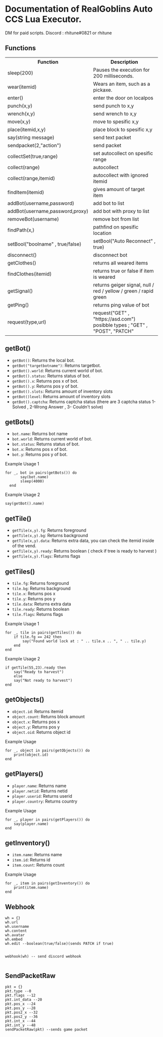 <body>
  <h1>Documentation of RealGoblins Auto CCS Lua Executor.</h1>

<p>DM for paid scripts. Discord : rhitune#0821 or rhitune </p>
  <h2>Functions</h2>
  <table>
    <tr>
      <th>Function</th>
      <th>Description</th>
    </tr>
    <tr>
      <td>sleep(200)</td>
      <td>Pauses the execution for 200 milliseconds.</td>
    </tr>
    <tr>
      <td>wear(itemid)</td>
      <td>Wears an item, such as a pickaxe.</td>
    </tr>
    <tr>
      <td>enter()</td>
      <td>enter the door on localpos</td>
    </tr>
    <tr>
      <td>punch(x,y)</td>
      <td>send punch to x,y</td>
    </tr>
    <tr>
      <td>wrench(x,y)</td>
      <td>send wrench to x,y</td>
    </tr>
    <tr>
      <td>move(x,y)</td>
      <td>move to spesific x,y</td>
    </tr>
    <tr>
      <td>place(itemid,x,y)</td>
      <td>place block to spesific x,y</td>
    </tr>
    <tr>
      <td>say(string message)</td>
      <td>send text packet</td>
    </tr>
    <tr>
      <td>sendpacket(2,"action")</td>
      <td>send packet</td>
    </tr>
    <tr>
      <td>collectSet(true,range)</td>
      <td>set autocollect on spesific range</td>
    </tr>
    <tr>
      <td>collect(range)</td>
      <td>autocollect</td>
    </tr>
    <tr>
      <td>collect(range,itemid)</td>
      <td>autocollect with ignored itemid</td>
    </tr>
    <tr>
      <td>findItem(itemid)</td>
      <td>gives amount of target item</td>
    </tr>
    <tr>
      <td>addBot(username,password)</td>
      <td>add bot to list</td>
    </tr>
    <tr>
      <td>addBot(username,password,proxy)</td>
      <td>add bot with proxy to list</td>
    </tr>
    <tr>
      <td>removeBot(username)</td>
      <td>remove bot from list</td>
    </tr>
    <tr>
      <td>findPath(x,)</td>
      <td>pathfind on spesific location</td>
    </tr>
    <tr>
      <td>setBool("boolname" , true/false)</td>
      <td>setBool("Auto Reconnect" , true)</td>
    </tr>
    <tr>
      <td>disconnect()</td>
      <td>disconnect bot</td>
    </tr>
    <tr>
      <td>getClothes()</td>
      <td>returns all weared items</td>
    </tr>
    <tr>
      <td>findClothes(itemid)</td>
      <td>returns true or false if item is weared</td>
    </tr>
    <tr>
      <td>getSignal()</td>
      <td>returns geiger signal, null / red / yellow / green / rapid green</td>
    </tr>
    <tr>
      <td>getPing()</td>
      <td>returns ping value of bot</td>
    </tr>
    <tr>
      <td>request(type,url)</td>
      <td>request("GET" , "https://asd.com") posibble types ; "GET" , "POST", "PATCH"</td>
    </tr>
  </table>

  <h2>getBot()</h2>
  <ul>
    <li><code>getBot()</code>: Returns the local bot.</li>
    <li><code>getBot("targetbotname")</code>: Returns targetbot.</li>
    <li><code>getBot().world</code>: Returns current world of bot.</li>
    <li><code>getBot().status</code>: Returns status of bot.</li>
    <li><code>getBot().x</code>: Returns pos x of bot.</li>
    <li><code>getBot().y</code>: Returns pos y of bot.</li>
    <li><code>getBot().slots</code>: Returns amount of inventory slots</li>
    <li><code>getBot()level</code>: Returns amount of inventory slots</li>
    <li><code>getBot().captcha</code>: Returns captcha status (there are 3 captcha status 1- Solved , 2-Wrong Answer , 3- Couldn't solve)</li>
  </ul>

  <h2>getBots()</h2>
  <ul>
    <li><code>bot.name</code>: Returns bot name</li>
    <li><code>bot.world</code>: Returns current world of bot.</li>
    <li><code>bot.status</code>: Returns status of bot.</li>
    <li><code>bot.x</code>: Returns pos x of bot.</li>
    <li><code>bot.y</code>: Returns pos y of bot.</li>
  </ul>
  <p>Example Usage 1</p>
  <pre><code>for _, bot in pairs(getBots()) do
       say(bot.name)
       sleep(4000)
  end</code></pre>
  <p>Example Usage 2</p>
  <pre><code>say(getBot().name)</code></pre>
  <h2>getTile()</h2>
  <ul>
    <li><code>getTile(x,y).fg</code>: Returns foreground</li>
    <li><code>getTile(x,y).bg</code>: Returns background</li>
    <li><code>getTile(x,y).data</code>: Returns extra data, you can check the itemid inside of the vend.</li>
    <li><code>getTile(x,y).ready</code>: Returns boolean ( check if tree is ready to harvest )</li>
    <li><code>getTile(x,y).flags</code>: Returns flags</li>
</ul>
<h2>getTiles()</h2>
<ul>
    <li><code>tile.fg</code>: Returns foreground</li>
    <li><code>tile.bg</code>: Returns background</li>
    <li><code>tile.x</code>: Returns pos x</li>
    <li><code>tile.y</code>: Returns pos y</li>
    <li><code>tile.data</code>: Returns extra data</li>
    <li><code>tile.ready</code>: Returns boolean</li>
    <li><code>tile.flags</code>: Returns flags</li>
</ul>
<p>Example Usage 1</p>
<pre><code>for _, tile in pairs(getTiles()) do
    if tile.fg == 242 then
        say("Found world lock at : " .. tile.x .. ", " .. tile.y)
    end
end
</code></pre>
<p>Example Usage 2</p>
<pre><code>if getTile(55,23).ready then
    say("Ready to harvest")
    else
    say("Not ready to harvest")
end
</code></pre>
<h2>getObjects()</h2>
<ul>
    <li><code>object.id</code>: Returns itemid</li>
    <li><code>object.count</code>: Returns block amount</li>
    <li><code>object.x</code>: Returns pos x</li>
    <li><code>object.y</code>: Returns pos y</li>
    <li><code>object.oid</code>: Returns object id</li>
</ul>
<p>Example Usage</p>
<pre><code>for _, object in pairs(getObjects()) do
    print(object.id)
end
</code></pre>
<h2>getPlayers()</h2>
<ul>
    <li><code>player.name</code>: Returns name</li>
    <li><code>player.netid</code>: Returns netid</li>
    <li><code>player.userid</code>: Returns userid</li>
    <li><code>player.country</code>: Returns country</li>
</ul>
<p>Example Usage</p>
<pre><code>for _, player in pairs(getPlayers()) do
    say(player.name)
end
</code></pre>
<h2>getInventory()</h2>
<ul>
    <li><code>item.name</code>: Returns name</li>
    <li><code>item.id</code>: Returns id</li>
    <li><code>item.count</code>: Returns count</li>
</ul>
<p>Example Usage</p>
<pre><code>for _, item in pairs(getInventory()) do
    print(item.name)
end
</code></pre>
<h2>Webhook</h2>
<pre><code>wh = {}
wh.url
wh.username
wh.content
wh.avatar
wh.embed
wh.edit --boolean(true/false)(sends PATCH if true)

webhook(wh) -- send discord webhook
</code></pre>
<h2>SendPacketRaw</h2>
<pre><code>pkt = {}
pkt.type --0
pkt.flags --12
pkt.int_data --20
pkt.pos_x --24
pkt.pos_y --28
pkt.pos2_x --32
pkt.pos2_y --36
pkt.int_x --44
pkt.int_y --48
sendPacketRaw(pkt) --sends game packet
</code></pre>

</body>
